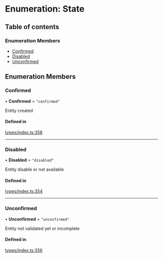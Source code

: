 # Enumeration: State

## Table of contents

### Enumeration Members

- [Confirmed](State.md#confirmed)
- [Disabled](State.md#disabled)
- [Unconfirmed](State.md#unconfirmed)

## Enumeration Members

### Confirmed

• **Confirmed** = ``"confirmed"``

Entity created

#### Defined in

[types/index.ts:358](https://github.com/nevermined-io/react-components/blob/5437523/catalog/src/types/index.ts#L358)

___

### Disabled

• **Disabled** = ``"disabled"``

Entity disable or not available

#### Defined in

[types/index.ts:354](https://github.com/nevermined-io/react-components/blob/5437523/catalog/src/types/index.ts#L354)

___

### Unconfirmed

• **Unconfirmed** = ``"unconfirmed"``

Entity not validated yet or incomplete

#### Defined in

[types/index.ts:356](https://github.com/nevermined-io/react-components/blob/5437523/catalog/src/types/index.ts#L356)
